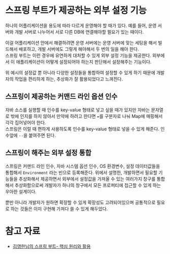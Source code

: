 # 스프링 부트가 제공하는 외부 설정 기능

하나의 어플리케이션을 용도에 따라 다르게 운영해야 할 때가 있다. 예를 들어, 운영 서버와 개발 서버로 나누어서 서로 다른 DB에 연결해야할 필요가 있는 때이다.

이걸 어플리케이션 안에서 해결하려면 운영 서버에는 운영 서버에 맞는 세팅을 해서 빌드해서 배포하고, 개발 서버에도 그렇게 해야해서 두 번의 일을 해야 한다.  
스프링 부트는 이런 경우에 유연하게 대처할 수 있게 외부 설정 기능을 제공한다. 외부에서 이 애플리케이션이 어떻게 설정되어야 하는지 판단해서 설정해주는 기능이다.

위 예시의 설정값 뿐 아니라 다양한 설정들을 통합하여 설정할 수 있게 하기 때문에 개발자의 작업을 편리하게 하는, 추상화가 잘 활용되었다고 느껴진다.

## 스프링이 제공하는 커맨드 라인 옵션 인수

자바 소스를 실행할 때 인수를 key-value 형태로 넣고 싶을 때가 있지만 자바는 문자열로 밖에 인지를 하지 않아서 만약에 하려고 한다면 `=`를 구분자로 나눠 Map에 매핑해서 각각 집어넣어야 한다.  
스프링은 이럴 때 편하게 사용하도록 인수를 key-value 형태로 넣을 수 있게 해준다. 인수앞에 `--`을 붙여주면 된다.

## 스프링이 해주는 외부 설정 통합

스프링은 커맨드 라인 인수, 자바 시스템 옵션 인수, OS 환경변수, 설정 데이터값들을 통합해서 `Environment` 라는 빈으로 등록해준다. 위에서 설명한, 개발하면서 필요할 기능들을 추상화해서 제공하면서 외부에서 설정값을 가져올 수 있는 여러가지 창구를 통합해서 추상화함으로써 개발자가 하나의 창구에서 모든 프로퍼티에 접근할 수 있게 하는 우아한 설계이다.  

뿐만 아니라 개발자가 원하면 확장할 수 있게 확장성도 고려되어있으며 공통적으로 필요로 하는 것들은 이미 구현해 가져다 쓸 수 있게 해두었다. 

# 참고 자료
- [김영한님의 스프링 부트- 핵심 원리와 활용](https://www.inflearn.com/course/%EC%8A%A4%ED%94%84%EB%A7%81%EB%B6%80%ED%8A%B8-%ED%95%B5%EC%8B%AC%EC%9B%90%EB%A6%AC-%ED%99%9C%EC%9A%A9/dashboard)